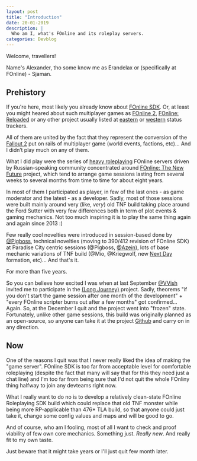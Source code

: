 ```yaml
---
layout: post
title: "Introduction"
date: 20-01-2019
description: |
  Who am I, what's FOnline and its roleplay servers.
categories: Devblog
---
```


Welcome, travellers!

Name's Alexander, tho some know me as Erandelax or (specifically at FOnline) - Sjaman.

## Prehistory

If you're here, most likely you already know about [FOnline SDK](https://svn.fonline.ru/). Or, at least you might heared about such multiplayer games as [FOnline 2](https://fonline2.com/en/), [FOnline: Reloaded](https://www.fonline-reloaded.net/) or any other project usually listed at [eastern](https://fonline-status.ru/en/) or [western](https://fodev.net/status/) status trackers.

All of them are united by the fact that they represent the conversion of the [Fallout 2](https://fallout.fandom.com/wiki/Fallout_2) put on rails of multiplayer game (world events, factions, etc)... And I didn’t play much on any of them.

What I did play were the series of [heavy roleplaying](https://www.lotro.com/forums/showthread.php?507089) FOnline servers driven by Russian-speaking community concentrated around [FOnline: The New Future](http://tnf.net.ru/) project, which tend to arrange game sessions lasting from several weeks to several months from time to time for about eight years.

In most of them I participated as player, in few of the last ones - as game moderator and the latest - as a developer. Sadly, most of those sessions were built mainly around very (like, *very*) old TNF build taking place around the Ford Sutter with very few differences both in term of plot events & gaming mechanics. Not too much inspiring it is to play the same thing again and again since 2013 :)

Few really cool novelties were introduced in session-based done by [@Pigboss](https://github.com/This-is-Jojo), technical novelties (moving to 390/412 revision of FOnline SDK) at Paradise City centric sessions (@Pigboss, [@Azein](https://github.com/Azein)), lots of base mechanic variations of TNF build (@Mio, @Kriegwolf, new [Next Day](http://fonextday.ru/) formation, etc)... And that's it.

For more than five years.

So you can believe how excited I was when at last September [@VVish](https://github.com/VVisher) invited me to participate in the [(Long Journey)](https://github.com/fonline-long-journey/) project. Sadly, theorems "if you don't start the game session after one month of the development" + "every FOnline scripter burns out after a few months" got confirmed... Again. So, at the December I quit and the project went into "frozen" state. Fortunately, unlike other game sessions, this build was originally planned as an open-source, so anyone can take it at the project [Github](https://github.com/fonline-long-journey) and carry on in any direction.

## Now
One of the reasons I quit was that I never really liked the idea of making the "game server". FOnline SDK is too far from acceptable level for comfortable roleplaying (despite the fact that many will say that for this they need just a chat line) and I'm too far from being sure that I'd not quit the whole FOnliny thing halfway to join any devteams right now.

What I really want to do no is to develop a relatively clean-state FOnline Roleplaying SDK build which could replace that old TNF monster while being more RP-applicable than 476* TLA build, so that anyone could just take it, change some config values and maps and will be good to go.

And of course, who am I fooling, most of all I want to check and proof viability of few own core mechanics. Something just. *Really new*. And really fit to my own taste.

Just beware that it might take years or I'll just quit few month later.